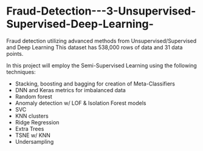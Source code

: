 # Fraud-Detection---3-Unsupervised-Supervised-Deep-Learning-
Fraud detection utilizing advanced methods from Unsupervised/Supervised and Deep Learning
This dataset has 538,000 rows of data and 31 data points.

In this project will employ the Semi-Supervised Learning using the following techniques:

*  Stacking, boosting and bagging for creation of Meta-Classifiers
*  DNN and Keras metrics for imbalanced data
*  Random forest
*  Anomaly detection w/ LOF & Isolation Forest models
*  SVC
*  KNN clusters
*  Ridge Regression
*  Extra Trees
*  TSNE w/ KNN
*  Undersampling

